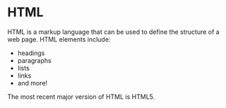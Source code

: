 # HTML

HTML is a markup language that can be used to define the structure of a web page. HTML elements include:

* headings
* paragraphs
* lists
* links
* and more!

The most recent major version of HTML is HTML5.